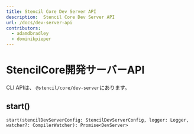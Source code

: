 ```yaml
---
title: Stencil Core Dev Server API
description:  Stencil Core Dev Server API
url: /docs/dev-server-api
contributors:
  - adamdbradley
  - dominikpieper
---
```


# StencilCore開発サーバーAPI

CLI APIは、 `@stencil/core/dev-server`にあります。

## start()

```tsx
start(stencilDevServerConfig: StencilDevServerConfig, logger: Logger, watcher?: CompilerWatcher): Promise<DevServer>
```
